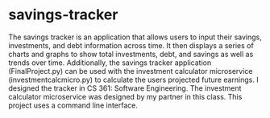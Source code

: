 # savings-tracker

The savings tracker is an application that allows users to input their savings, investments, and debt information across time. It then displays a series of charts and graphs to show total investments, debt, and savings as well as trends over time. Additionally, the savings tracker application (FinalProject.py) can be used with the investment calculator microservice (investmentcalcmicro.py) to calculate the users projected future earnings. I designed the tracker in CS 361: Software Engineering. The investment calculator microservice was designed by my partner in this class. This project uses a command line interface.
